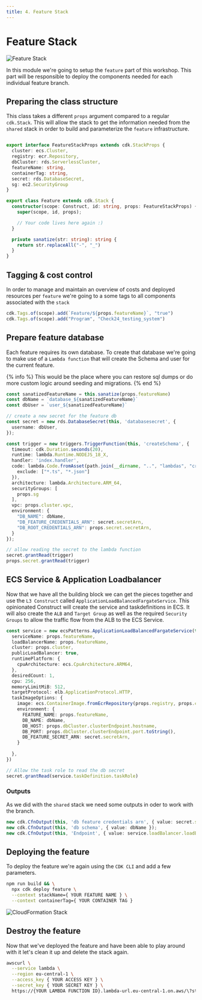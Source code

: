 ```yaml
---
title: 4. Feature Stack
---
```


Feature Stack
=============

![Feature Stack](/assets/feature.png)

In this module we're going to setup the `feature` part of this workshop. This part will be responsible to deploy the components needed for each individual feature branch.

## Preparing the class structure

This class takes a different `props` argument compared to a regular `cdk.Stack`. This will allow the stack to get the information needed from the `shared` stack in order to build and parameterize the `feature` infrastructure.

```ts

export interface FeatureStackProps extends cdk.StackProps {
  cluster: ecs.Cluster,
  registry: ecr.Repository,
  dbCluster: rds.ServerlessCluster,
  featureName: string,
  containerTag: string,
  secret: rds.DatabaseSecret,
  sg: ec2.SecurityGroup
}

export class Feature extends cdk.Stack {
  constructor(scope: Construct, id: string, props: FeatureStackProps) {
    super(scope, id, props);

    // Your code lives here again :)
  }

  private sanatize(str: string): string {
    return str.replaceAll("-", "_")
  }
}

```

## Tagging & cost control

In order to manage and maintain an overview of costs and deployed resources per `feature` we're going to a some tags to all components associated with the `stack`

```ts
cdk.Tags.of(scope).add(`Feature/${props.featureName}`, "true")
cdk.Tags.of(scope).add("Program", "Check24_testing_system")
```

## Prepare feature database

Each feature requires its own database. To create that database we're going to make use of a `Lambda function` that will create the Schema and user for the current feature.

{% info %}
This would be the place where you can restore sql dumps or do more custom logic around seeding and migrations.
{% end %}

```ts
const sanatizedFeatureName = this.sanatize(props.featureName)
const dbName = `database_${sanatizedFeatureName}`
const dbUser = `user_${sanatizedFeatureName}`

// create a new secret for the feature db
const secret = new rds.DatabaseSecret(this, 'databasesecret', {
  username: dbUser,
});

const trigger = new triggers.TriggerFunction(this, 'createSchema', {
  timeout: cdk.Duration.seconds(20),
  runtime: lambda.Runtime.NODEJS_18_X,
  handler: 'index.handler',
  code: lambda.Code.fromAsset(path.join(__dirname, "..", "lambdas", "create_schema"), {
    exclude: ["*.ts", "*.json"]
  }),
  architecture: lambda.Architecture.ARM_64,
  securityGroups: [
    props.sg
  ],
  vpc: props.cluster.vpc,
  environment: {
    "DB_NAME": dbName,
    "DB_FEATURE_CREDENTIALS_ARN": secret.secretArn,
    "DB_ROOT_CREDENTIALS_ARN": props.secret.secretArn,
  }
});

// allow reading the secret to the lambda function
secret.grantRead(trigger)
props.secret.grantRead(trigger)
```

## ECS Service & Application Loadbalancer

Now that we have all the building block we can get the pieces together and use the `L3 Construct` called `ApplicationLoadBalancedFargateService`. This opinionated Construct will create the service and taskdefinitions in ECS. It will also create the `ALB` and `Target Group` as well as the required `Security Groups` to allow the traffic flow from the ALB to the ECS Service. 

```ts
const service = new ecsPatterns.ApplicationLoadBalancedFargateService(this, "fargate-service", {
  serviceName: props.featureName,
  loadBalancerName: props.featureName,
  cluster: props.cluster,
  publicLoadBalancer: true,
  runtimePlatform: {
    cpuArchitecture: ecs.CpuArchitecture.ARM64,
  },
  desiredCount: 1,
  cpu: 256,
  memoryLimitMiB: 512,
  targetProtocol: elb.ApplicationProtocol.HTTP,
  taskImageOptions: {
    image: ecs.ContainerImage.fromEcrRepository(props.registry, props.containerTag),
    environment: {
      FEATURE_NAME: props.featureName,
      DB_NAME: dbName,
      DB_HOST: props.dbCluster.clusterEndpoint.hostname,
      DB_PORT: props.dbCluster.clusterEndpoint.port.toString(),
      DB_FEATURE_SECRET_ARN: secret.secretArn,
    }
    
  },
})

// Allow the task role to read the db secret
secret.grantRead(service.taskDefinition.taskRole)
```

### Outputs

As we did with the `shared` stack we need some outputs in oder to work with the branch.

```ts
new cdk.CfnOutput(this, 'db feature credentials arn', { value: secret.secretArn });
new cdk.CfnOutput(this, 'db schema', { value: dbName });
new cdk.CfnOutput(this, 'Endpoint', { value: service.loadBalancer.loadBalancerDnsName });
```

## Deploying the feature

To deploy the feature we're again using the `CDK CLI` and add a few parameters.

```sh
npm run build && \
  npx cdk deploy feature \
  --context stackName={ YOUR FEATURE NAME } \
  --context containerTag={ YOUR CONTAINER TAG }
```

![CloudFormation Stack](/assets/cloudformation_stack.png)

## Destroy the feature

Now that we've deployed the feature and have been able to play around with it let's clean it up and delete the stack again.

```sh
awscurl \
  --service lambda \
  --region eu-central-1 \
  --access_key { YOUR ACCESS KEY } \
  --secret_key { YOUR SECRET KEY } \
  https://{YOUR LAMBDA FUNCTION ID}.lambda-url.eu-central-1.on.aws/\?stackName\={ YOUR FEATURE NAME }
```